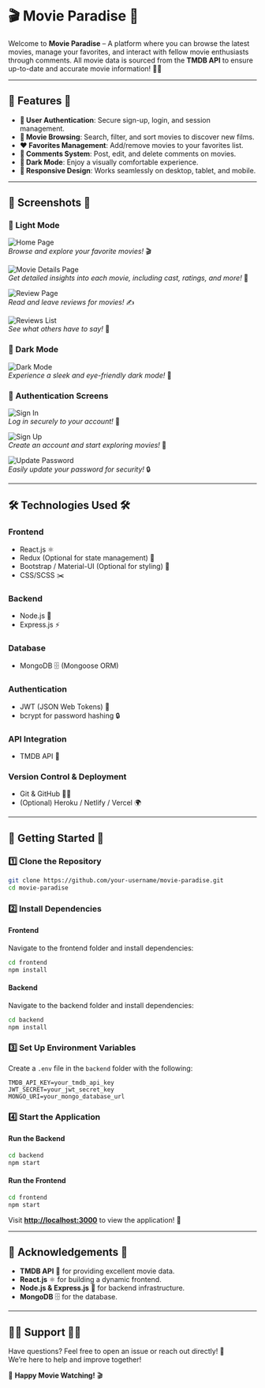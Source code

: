 # 🎬 Movie Paradise 🍿  

Welcome to **Movie Paradise** – A platform where you can browse the latest movies, manage your favorites, and interact with fellow movie enthusiasts through comments. All movie data is sourced from the **TMDB API** to ensure up-to-date and accurate movie information! 🎥✨  

---

## 🚀 Features 🚀  

- **🔐 User Authentication**: Secure sign-up, login, and session management.  
- **🍿 Movie Browsing**: Search, filter, and sort movies to discover new films.  
- **❤️ Favorites Management**: Add/remove movies to your favorites list.  
- **💬 Comments System**: Post, edit, and delete comments on movies.  
- **🌙 Dark Mode**: Enjoy a visually comfortable experience.  
- **📱 Responsive Design**: Works seamlessly on desktop, tablet, and mobile.  

---

## 📸 Screenshots 📸  

### 🌟 Light Mode  
![Home Page](./screenshots/homepage.png)  
*Browse and explore your favorite movies!* 🎬  

![Movie Details Page](./screenshots/movie_details.png)  
*Get detailed insights into each movie, including cast, ratings, and more!* 🎥  

![Review Page](./screenshots/reviewpage.png)  
*Read and leave reviews for movies!* ✍️  

![Reviews List](./screenshots/reviews.png)  
*See what others have to say!* 👥  

### 🌙 Dark Mode  
![Dark Mode](./screenshots/darkmode.png)  
*Experience a sleek and eye-friendly dark mode!* 🖤  

### 🔐 Authentication Screens  
![Sign In](./screenshots/signin.png)  
*Log in securely to your account!* 🔑  

![Sign Up](./screenshots/signup.png)  
*Create an account and start exploring movies!* 📝  

![Update Password](./screenshots/update_password.png)  
*Easily update your password for security!* 🔒  

---

## 🛠️ Technologies Used 🛠️  

### **Frontend**  
- React.js ⚛️  
- Redux (Optional for state management) 🔄  
- Bootstrap / Material-UI (Optional for styling) 🎨  
- CSS/SCSS ✂️  

### **Backend**  
- Node.js 🚀  
- Express.js ⚡  

### **Database**  
- MongoDB 🗄️ (Mongoose ORM)  

### **Authentication**  
- JWT (JSON Web Tokens) 🔑  
- bcrypt for password hashing 🔒  

### **API Integration**  
- TMDB API 🎥  

### **Version Control & Deployment**  
- Git & GitHub 🧑‍💻  
- (Optional) Heroku / Netlify / Vercel 🌍  

---

## 🏁 Getting Started 🏁  

### 1️⃣ Clone the Repository  
```bash
git clone https://github.com/your-username/movie-paradise.git
cd movie-paradise
```

### 2️⃣ Install Dependencies  

#### **Frontend**  
Navigate to the frontend folder and install dependencies:  
```bash
cd frontend
npm install
```

#### **Backend**  
Navigate to the backend folder and install dependencies:  
```bash
cd backend
npm install
```

### 3️⃣ Set Up Environment Variables  
Create a `.env` file in the `backend` folder with the following:  
```env
TMDB_API_KEY=your_tmdb_api_key
JWT_SECRET=your_jwt_secret_key
MONGO_URI=your_mongo_database_url
```

### 4️⃣ Start the Application  

#### **Run the Backend**  
```bash
cd backend
npm start
```

#### **Run the Frontend**  
```bash
cd frontend
npm start
```

Visit **[http://localhost:3000](http://localhost:3000)** to view the application! 🎉  

---

## 🙏 Acknowledgements 🙏  
- **TMDB API** 🎥 for providing excellent movie data.  
- **React.js** ⚛️ for building a dynamic frontend.  
- **Node.js & Express.js** 🚀 for backend infrastructure.  
- **MongoDB** 🗄️ for the database.  

---

## 🧑‍💻 Support 🧑‍💻  
Have questions? Feel free to open an issue or reach out directly! 📩  
We’re here to help and improve together!  

🍿 **Happy Movie Watching!** 🎬  

